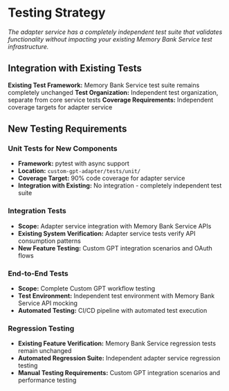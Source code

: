 # Testing Strategy

*The adapter service has a completely independent test suite that validates functionality without impacting your existing Memory Bank Service test infrastructure.*

## Integration with Existing Tests

**Existing Test Framework:** Memory Bank Service test suite remains completely unchanged
**Test Organization:** Independent test organization, separate from core service tests
**Coverage Requirements:** Independent coverage targets for adapter service

## New Testing Requirements

### Unit Tests for New Components

- **Framework:** pytest with async support
- **Location:** `custom-gpt-adapter/tests/unit/`
- **Coverage Target:** 90% code coverage for adapter service
- **Integration with Existing:** No integration - completely independent test suite

### Integration Tests

- **Scope:** Adapter service integration with Memory Bank Service APIs
- **Existing System Verification:** Adapter service tests verify API consumption patterns
- **New Feature Testing:** Custom GPT integration scenarios and OAuth flows

### End-to-End Tests

- **Scope:** Complete Custom GPT workflow testing
- **Test Environment:** Independent test environment with Memory Bank Service API mocking
- **Automated Testing:** CI/CD pipeline with automated test execution

### Regression Testing

- **Existing Feature Verification:** Memory Bank Service regression tests remain unchanged
- **Automated Regression Suite:** Independent adapter service regression testing
- **Manual Testing Requirements:** Custom GPT integration scenarios and performance testing
